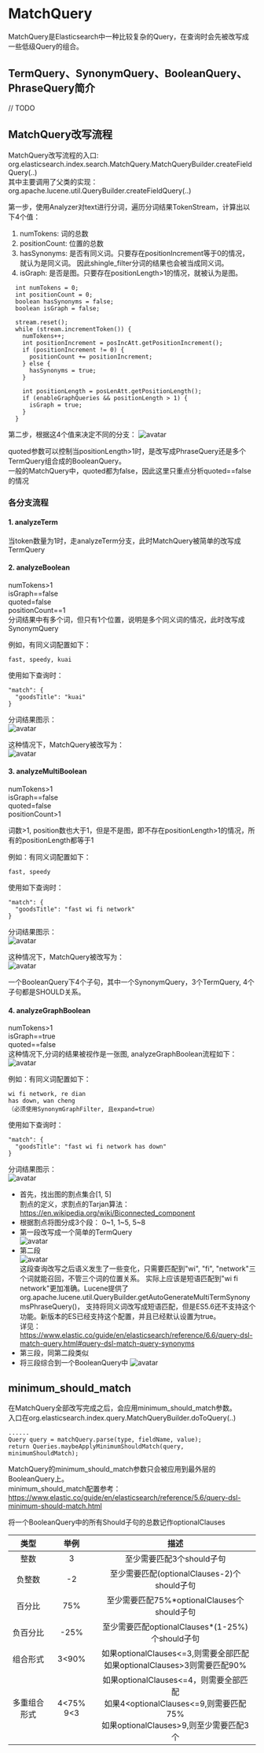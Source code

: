 # MatchQuery
MatchQuery是Elasticsearch中一种比较复杂的Query，在查询时会先被改写成一些低级Query的组合。  

## TermQuery、SynonymQuery、BooleanQuery、PhraseQuery简介
// TODO

## MatchQuery改写流程
MatchQuery改写流程的入口: org.elasticsearch.index.search.MatchQuery.MatchQueryBuilder.createFieldQuery(..)  
其中主要调用了父类的实现：org.apache.lucene.util.QueryBuilder.createFieldQuery(..)  

第一步，使用Analyzer对text进行分词，遍历分词结果TokenStream，计算出以下4个值：
1. numTokens: 词的总数
2. positionCount: 位置的总数
3. hasSynonyms: 是否有同义词。只要存在positionIncrement等于0的情况，就认为是同义词。
因此shingle_filter分词的结果也会被当成同义词。
4. isGraph: 是否是图。只要存在positionLength>1的情况，就被认为是图。

```
  int numTokens = 0;
  int positionCount = 0;
  boolean hasSynonyms = false;
  boolean isGraph = false;

  stream.reset();
  while (stream.incrementToken()) {
    numTokens++;
    int positionIncrement = posIncAtt.getPositionIncrement();
    if (positionIncrement != 0) {
      positionCount += positionIncrement;
    } else {
      hasSynonyms = true;
    }

    int positionLength = posLenAtt.getPositionLength();
    if (enableGraphQueries && positionLength > 1) {
      isGraph = true;
    }
  }
```
第二步，根据这4个值来决定不同的分支： 
![avatar](img/流程图.png)

quoted参数可以控制当positionLength>1时，是改写成PhraseQuery还是多个TermQuery组合成的BooleanQuery。  
一般的MatchQuery中，quoted都为false，因此这里只重点分析quoted==false的情况

### 各分支流程

#### 1. analyzeTerm
当token数量为1时，走analyzeTerm分支，此时MatchQuery被简单的改写成TermQuery

#### 2. analyzeBoolean 
numTokens>1   
isGraph==false  
quoted=false  
positionCount==1  
分词结果中有多个词，但只有1个位置，说明是多个同义词的情况，此时改写成SynonymQuery  

例如，有同义词配置如下：
```
fast, speedy, kuai
```
使用如下查询时：
```
"match": {
  "goodsTitle": "kuai"
}
```
分词结果图示：  
![avatar](img/analyzeBoolean分词结果.png)  

这种情况下，MatchQuery被改写为：  
![avatar](img/analyzeBoolean改写结果.png)

#### 3. analyzeMultiBoolean
numTokens>1   
isGraph==false  
quoted=false  
positionCount>1

词数>1, position数也大于1，但是不是图，即不存在positionLength>1的情况，所有的positionLength都等于1

例如：有同义词配置如下：
```
fast, speedy
```  
使用如下查询时：
```
"match": {
  "goodsTitle": "fast wi fi network"
}
```
分词结果图示：  
![avatar](img/analyzeMultiBoolean分词结果.png)   

这种情况下，MatchQuery被改写为：  
![avatar](img/analyzeMultiBoolean改写结果.png)  

一个BooleanQuery下4个子句，其中一个SynonymQuery，3个TermQuery, 4个子句都是SHOULD关系。

#### 4. analyzeGraphBoolean
numTokens>1  
isGraph==true  
quoted==false  
这种情况下,分词的结果被视作是一张图, analyzeGraphBoolean流程如下：
![avatar](img/analyzeGraphBoolean流程图.png)    


例如：有同义词配置如下：
```
wi fi network, re dian
has down, wan cheng
（必须使用SynonymGraphFilter, 且expand=true）
```  
使用如下查询时：
```
"match": {
  "goodsTitle": "fast wi fi network has down"
}
```
分词结果图示：  
![avatar](img/analyzeGraphBoolean分词结果.png)      
- 首先，找出图的割点集合[1, 5]  
    割点的定义，求割点的Tarjan算法： https://en.wikipedia.org/wiki/Biconnected_component
- 根据割点将图分成3个段： 0~1, 1~5, 5~8 
- 第一段改写成一个简单的TermQuery  
![avatar](img/analyzeGraphBoolean改写结果1.png)
- 第二段  
![avatar](img/analyzeGraphBoolean改写结果2.png)  
这段查询改写之后语义发生了一些变化，只需要匹配到"wi", "fi", "network"三个词就能召回，不管三个词的位置关系。
实际上应该是短语匹配到"wi fi network"更加准确。Lucene提供了org.apache.lucene.util.QueryBuilder.getAutoGenerateMultiTermSynonymsPhraseQuery()，
支持将同义词改写成短语匹配，但是ES5.6还不支持这个功能。新版本的ES已经支持这个配置，并且已经默认设置为true。  
详见： https://www.elastic.co/guide/en/elasticsearch/reference/6.6/query-dsl-match-query.html#query-dsl-match-query-synonyms  
- 第三段，同第二段类似
- 将三段综合到一个BooleanQuery中
![avatar](img/analyzeGraphBoolean改写结果0.png)
## minimum_should_match
在MatchQuery全部改写完成之后，会应用minimum_should_match参数。  
入口在org.elasticsearch.index.query.MatchQueryBuilder.doToQuery(..)
```
......
Query query = matchQuery.parse(type, fieldName, value);
return Queries.maybeApplyMinimumShouldMatch(query, minimumShouldMatch);
```
MatchQuery的minimum_should_match参数只会被应用到最外层的BooleanQuery上。  
minimum_should_match配置参考：   
https://www.elastic.co/guide/en/elasticsearch/reference/5.6/query-dsl-minimum-should-match.html  

将一个BooleanQuery中的所有Should子句的总数记作optionalClauses
  
| 类型 | 举例 | 描述 |  
| :---: | :---: | :---: |  
| 整数 | 3 | 至少需要匹配3个should子句 | 
| 负整数 | -2 | 至少需要匹配(optionalClauses-2)个should子句 | 
| 百分比 | 75% | 至少需要匹配75%*optionalClauses个should子句 | 
| 负百分比 | -25% | 至少需要匹配optionalClauses*(1-25%)个should子句 |
| 组合形式| 3<90% | 如果optionalClauses<=3,则需要全部匹配<br>如果optionalClauses>3则需要匹配90% | 
| 多重组合形式 | 4<75% 9<3| 如果optionalClauses<=4，则需要全部匹配<br>如果4<optionalClauses<=9,则需要匹配75%<br>如果optionalClauses>9,则至少需要匹配3个

 